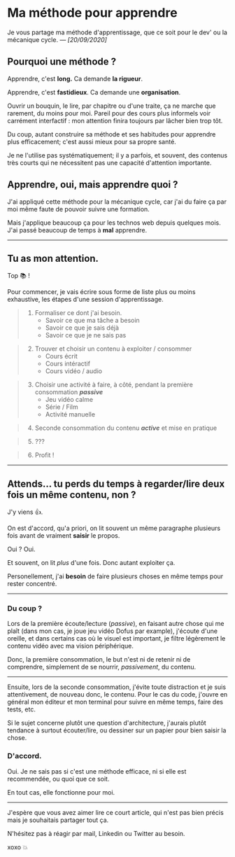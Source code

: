 # Ma méthode pour apprendre
Je vous partage ma méthode d'apprentissage, que ce soit pour le dev' ou la mécanique cycle. — _[20/09/2020]_


## Pourquoi une méthode ?

Apprendre, c'est **long.** Ca demande **la rigueur**. 

Apprendre, c'est **fastidieux**. Ca demande une **organisation**.

Ouvrir un bouquin, le lire, par chapitre ou d'une traite, ça ne marche que rarement, du moins pour moi. Pareil pour des cours plus informels voir carrément interfactif : mon attention finira toujours par lâcher bien trop tôt.

Du coup, autant construire sa méthode et ses habitudes pour apprendre plus efficacement; c'est aussi mieux pour sa propre santé.

Je ne l'utilise pas systématiquement; il y a parfois, et souvent, des contenus très courts qui ne nécessitent pas une capacité d'attention importante.

## Apprendre, oui, mais apprendre quoi ?

J'ai appliqué cette méthode pour la mécanique cycle, car j'ai du faire ça par moi même faute de pouvoir suivre une formation.

Mais j'applique beaucoup ça pour les technos web depuis quelques mois. J'ai passé beaucoup de temps à **mal** apprendre. 

---

## Tu as mon attention.

Top 📚 !

Pour commencer, je vais écrire sous forme de liste plus ou moins exhaustive, les étapes d'une session d'apprentissage.

>1. Formaliser ce dont j'ai besoin.
>		- Savoir ce que ma tâche a besoin
>		- Savoir ce que je sais déjà
>		- Savoir ce que je ne sais pas

>2. Trouver et choisir un contenu à exploiter / consommer
>		- Cours écrit
>		- Cours intéractif
>		- Cours vidéo / audio

>3. Choisir une activité à faire, à côté, pendant la première consommation _**passive**_
>		- Jeu vidéo calme
>		- Série / Film
>		- Activité manuelle

>4. Seconde consommation du contenu _**active**_ et mise en pratique

>5. ???

>6. Profit !

---

## Attends... tu perds du temps à regarder/lire deux fois un même contenu, non ?

J'y viens 👍.

On est d'accord, qu'a priori, on lit souvent un même paragraphe plusieurs fois avant de vraiment **saisir** le propos.

Oui ? Oui.

Et souvent, on lit *plus* d'une fois. Donc autant exploiter ça.

Personellement, j'ai **besoin** de faire plusieurs choses en même temps pour rester concentré.

---

### Du coup ?

Lors de la première écoute/lecture (_passive_), en faisant autre chose qui me plaît (dans mon cas, je joue jeu vidéo Dofus par example), j'écoute d'une oreille, et dans certains cas où le visuel est important, je filtre légèrement le contenu vidéo avec ma vision périphérique.

Donc, la première consommation, le but n'est ni de retenir ni de comprendre, simplement de se nourrir, _passivement_, du contenu.

---

Ensuite, lors de la seconde consommation, j'évite toute distraction et je suis attentivement, de nouveau donc, le contenu.
Pour le cas du code, j'ouvre en général mon éditeur et mon terminal pour suivre en même temps, faire des tests, etc. 

Si le sujet concerne plutôt une question d'architecture, j'aurais plutôt tendance à surtout écouter/lire, ou dessiner sur un papier pour bien saisir la chose.

### D'accord.

Oui. Je ne sais pas si c'est une méthode efficace, ni si elle est recommendée, ou quoi que ce soit. 

En tout cas, elle fonctionne pour moi.

---

J'espère que vous avez aimer lire ce court article, qui n'est pas bien précis mais je souhaitais partager tout ça.

N'hésitez pas à réagir par mail, Linkedin ou Twitter au besoin.

xoxo 💥